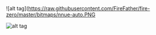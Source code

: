 ![alt tag](https://raw.githubusercontent.com/FireFather/fire-zero/master/bitmaps/nnue-auto.PNG

![alt tag](https://raw.githubusercontent.com/FireFather/fire-zero/master/bitmaps/nnue-auto-dir.PNG)
